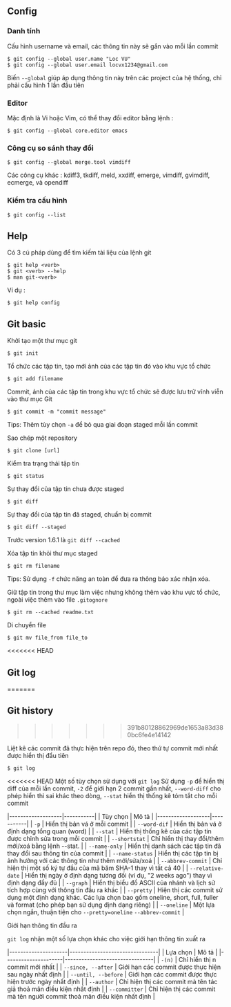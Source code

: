 ## Config

### Danh tính 

Cấu hình username và email, các thông tin này sẽ gắn vào mỗi lần commit 

```
$ git config --global user.name "Loc VU"
$ git config --global user.email locvx1234@gmail.com
```

Biến `--global` giúp áp dụng thông tin này trên các project của hệ thống, chỉ phải cấu hình 1 lần đầu tiên

### Editor 

Mặc định là Vi hoặc Vim, có thể thay đổi editor bằng lệnh :

```
$ git config --global core.editor emacs
```

### Công cụ so sánh thay đổi 

```
$ git config --global merge.tool vimdiff
```

Các công cụ khác : kdiff3, tkdiff, meld, xxdiff, emerge, vimdiff, gvimdiff, ecmerge, và opendiff

### Kiểm tra cấu hình 

```
$ git config --list
```

## Help

Có 3 cú pháp dùng để tìm kiếm tài liệu của lệnh git

```
$ git help <verb>
$ git <verb> --help
$ man git-<verb>
```

Ví dụ : 

```
$ git help config
```

## Git basic

Khởi tạo một thư mục git 

```
$ git init
```

Tổ chức các tập tin, tạo mới ảnh của các tập tin đó vào khu vực tổ chức

```
$ git add filename
```

Commit, ảnh của các tập tin trong khu vực tổ chức sẽ được lưu trữ vĩnh viễn vào thư mục Git

```
$ git commit -m "commit message"
```

Tips: Thêm tùy chọn `-a` để bỏ qua giai đoạn staged mỗi lần commit 

Sao chép một repository 

```
$ git clone [url]
```

Kiểm tra trạng thái tập tin 

```
$ git status
```

Sự thay đổi của tập tin chưa được staged 

```
$ git diff
```

Sự thay đổi của tập tin đã staged, chuẩn bị commit 

```
$ git diff --staged
``` 

Trước  version 1.6.1 là `git diff --cached`

Xóa tập tin khỏi thư mục staged 

```
$ git rm filename
```

Tips: Sử dụng `-f` chức năng an toàn để đưa ra thông báo xác nhận xóa.

Giữ tập tin trong thư mục làm việc nhưng không thêm vào khu vực tổ chức, ngoài việc thêm vào file `.gitognore`

```
$ git rm --cached readme.txt
```

Di chuyển file 

```
$ git mv file_from file_to
```

<<<<<<< HEAD
## Git log 
=======
## Git history 
>>>>>>> 391b80128862969de1653a83d380bc6fe4e14142

Liệt kê các commit đã thực hiện trên repo đó, theo thứ tự commit mới nhất được hiển thị đầu tiên

```
$ git log
```

<<<<<<< HEAD
Một số tùy chọn sử dụng với `git log`
Sử dụng `-p` để hiển thị diff của mỗi lần commit, `-2` để giới hạn 2 commit gần nhất, `--word-diff` cho phép hiển thì sai khác theo dòng, `--stat` hiển thị thống kê tóm tắt cho mỗi commit 

|-------------------|-----------|
|  Tùy chọn         |   Mô tả   |
|-------------------|-----------|
| `-p`		        | Hiển thị bản vá ở mỗi commit |
| `--word-dif`      | Hiển thị bản vá ở định dạng tổng quan (word) |
| `--stat`	        | Hiển thị thống kê của các tập tin được chỉnh sửa trong mỗi commit |
| `--shortstat`     | 	Chỉ hiển thị thay đổi/thêm mới/xoá bằng lệnh --stat. |
| `--name-only`     | Hiển thị danh sách các tập tin đã thay đổi sau thông tin của commit |
| `--name-status`   | Hiển thị các tập tin bị ảnh hưởng với các thông tin như thêm mới/sửa/xoá |
| `--abbrev-commit` | Chỉ hiện thị một số ký tự đầu của mã băm SHA-1 thay vì tất cả 40 |
| `--relative-date` | Hiển thị ngày ở định dạng tương đối (ví dụ, "2 weeks ago") thay vì định dạng đầy đủ |
| `--graph`		    | Hiển thị biểu đồ ASCII của nhánh và lịch sử tích hợp cùng với thông tin đầu ra khác |
| `--pretty` 	    | Hiện thị các commit sử dụng một định dạng khác. Các lựa chọn bao gồm oneline, short, full, fuller và format (cho phép bạn sử dụng định dạng riêng) |
| `--oneline` 	    | Một lựa chọn ngắn, thuận tiện cho `--pretty=oneline` `--abbrev-commit` |

 
Giới hạn thông tin đầu ra 

`git log` nhận một số lựa chọn khác cho việc giới hạn thông tin xuất ra 

|---------------------|--------------------------------|
| Lựa chọn			  | Mô tả				   		   |
|---------------------|--------------------------------|
| `-(n)`			  | Chỉ hiển thị n commit mới nhất |
| `--since, --after`  | Giới hạn các commit được thực hiện sau ngày nhất định |
| `--until, --before` | Giới hạn các commit được thực hiện trước ngày nhất định |
| `--author`		  | Chỉ hiện thị các commit mà tên tác giả thoả mãn điều kiện nhất định |
| `--committer`		  |	Chỉ hiện thị các commit mà tên người commit thoả mãn điều kiện nhất định |










